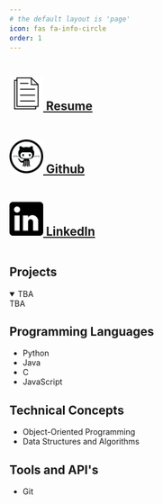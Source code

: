 ```yaml
---
# the default layout is 'page'
icon: fas fa-info-circle
order: 1
---
```


<div class = "row">
    <div class = "column" style = "padding-right: 5%;">
        <div class = "leftbox">
            <h2><img src="/assets/img/icons/resume_icon.png" alt="resume icon" style="height: 60px; width:60px;"><a href="/assets/pdf/resume.pdf" target="_blank"> Resume </a></h2>
        </div>
    </div>
    <div class = "column" style = "padding-right: 5%;">
        <div class = "middlebox">
            <h2><img src="/assets/img/icons/github_icon.png" alt="github icon" style="height: 60px; width:60px;"><a href="https://github.com/Korinoe" target="_blank"> Github </a></h2>
        </div>
    </div>
    <div class = "column">
        <div class = "rightbox">
            <h2><img src="/assets/img/icons/linkedin_icon.png" alt="resume icon" style="height: 60px; width:60px;"><a href="https://www.linkedin.com/in/corinnahoang/" target="_blank"> LinkedIn </a></h2>
        </div>
    </div>
</div>

## Projects
<details open>
<summary>TBA</summary>
TBA
</details>


## Programming Languages
* Python
* Java
* C
* JavaScript

## Technical Concepts
* Object-Oriented Programming
* Data Structures and Algorithms

## Tools and API's
* Git